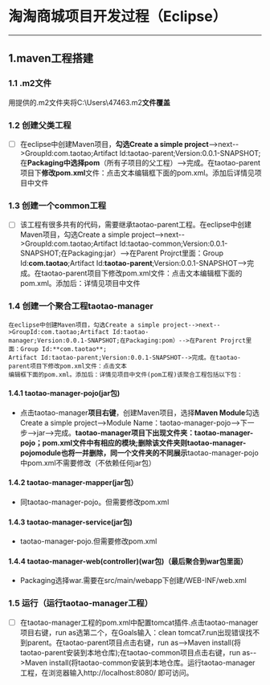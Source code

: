 # 淘淘商城项目开发过程（Eclipse）
* * *
## 1.maven工程搭建
### 1.1 .m2文件
用提供的.m2文件夹将C:\Users\47463\.m2**文件覆盖**
### 1.2 创建父类工程
- [ ] 在eclipse中创建Maven项目，**勾选Create a simple project**-->next-->GroupId:com.taotao;Artifact Id:taotao-parent;Version:0.0.1-SNAPSHOT;在**Packaging中选择pom**（所有子项目的父工程）-->完成。在taotao-parent项目下**修改pom.xml**文件：点击文本编辑框下面的pom.xml。添加后详情见项目中文件

### 1.3 创建一个common工程
- [ ] 该工程有很多共有的代码，需要继承taotao-parent工程。在eclipse中创建Maven项目，勾选Create a simple project-->next-->GroupId:com.taotao;Artifact Id:taotao-common;Version:0.0.1-SNAPSHOT;在Packaging:jar）-->在Parent Projrct里面：Group Id:**com.taotao**;Artifact Id:**taotao-parent**;Version:0.0.1-SNAPSHOT-->完成。在taotao-parent项目下修改pom.xml文件：点击文本编辑框下面的pom.xml。添加后：详情见项目中文件

### 1.4 创建一个聚合工程taotao-manager
	在eclipse中创建Maven项目，勾选Create a simple project-->next-->GroupId:com.taotao;Artifact Id:taotao-
	manager;Version:0.0.1-SNAPSHOT;在Packaging:pom）-->在Parent Projrct里面：Group Id:**com.taotao**;
	Artifact Id:taotao-parent;Version:0.0.1-SNAPSHOT-->完成。在taotao-parent项目下修改pom.xml文件：点击文本
	编辑框下面的pom.xml。添加后：详情见项目中文件(pom工程)该聚合工程包括以下包：
#### 1.4.1 taotao-manager-pojo(jar包)
-   点击taotao-manager**项目右键**，创建Maven项目，选择**Maven Module**勾选Create a simple project-->Module Name：taotao-manager-pojo-->下一步-->jar-->完成。**taotao-manager项目下出现文件夹：taotao-manager-pojo；pom.xml文件中有相应的模块;删除该文件夹则taotao-manager-pojomodule也将一并删除，同一个文件夹的不同展示**taotao-manager-pojo中pom.xml不需要修改（不依赖任何jar包）
#### 1.4.2 taotao-manager-mapper(jar包）
-  同taotao-manager-pojo。但需要修改pom.xml
#### 1.4.3 taotao-manager-service(jar包)
-  taotao-manager-pojo.但需要修改pom.xml
#### 1.4.4 taotao-manager-web(controller)(war包)（最后聚合到war包里面）
-  Packaging选择war.需要在src/main/webapp下创建/WEB-INF/web.xml

### 1.5 运行（运行taotao-manager工程）
- [ ] 在taotao-manager工程的pom.xml中配置tomcat插件.点击taotao-manager项目右键，run as选第二个，在Goals输入：clean tomcat7.run出现错误找不到parent。在taotao-parent项目点击右键，run as-->Maven install(将taotao-parent安装到本地仓库);在taotao-common项目点击右键，run as-->Maven install(将taotao-common安装到本地仓库。运行taotao-manager工程，在浏览器输入http://localhost:8080/ 即可访问。
